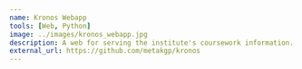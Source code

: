 ```yaml
---
name: Kronos Webapp
tools: [Web, Python]
image: ../images/kronos_webapp.jpg
description: A web for serving the institute's coursework information.
external_url: https://github.com/metakgp/kronos
---
```

